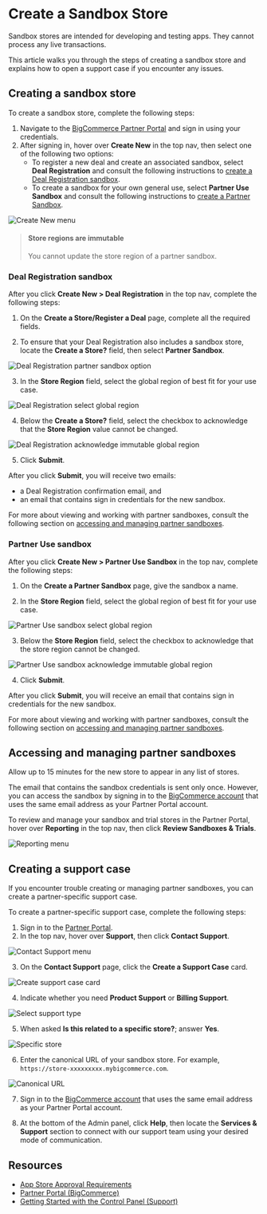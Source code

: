 # Create a Sandbox Store

Sandbox stores are intended for developing and testing apps. They cannot process any live transactions.

This article walks you through the steps of creating a sandbox store and explains how to open a support case if you encounter any issues.

## Creating a sandbox store

To create a sandbox store, complete the following steps:

1. Navigate to the [BigCommerce Partner Portal](https://partners.bigcommerce.com/) and sign in using your credentials.
2. After signing in, hover over **Create New** in the top nav, then select one of the following two options:
   * To register a new deal and create an associated sandbox, select **Deal Registration** and consult the following instructions to [create a Deal Registration sandbox](#deal-registration-sandbox).
   * To create a sandbox for your own general use, select **Partner Use Sandbox** and consult the following instructions to [create a Partner Sandbox](#partner-use-sandbox).
  
![Create New menu](https://storage.googleapis.com/bigcommerce-production-dev-center/images/partner-portal/partner-portal-menu-create-new.png)

<!-- theme: warning -->
> #### Store regions are immutable
> You cannot update the store region of a partner sandbox.

### Deal Registration sandbox

After you click **Create New > Deal Registration** in the top nav, complete the following steps:

1. On the **Create a Store/Register a Deal** page, complete all the required fields.

2. To ensure that your Deal Registration also includes a sandbox store, locate the **Create a Store?** field, then select **Partner Sandbox**.

![Deal Registration partner sandbox option](https://storage.googleapis.com/bigcommerce-production-dev-center/images/partner-portal/partner-portal-deal-registration-create-sandbox.png)

3. In the **Store Region** field, select the global region of best fit for your use case.

![Deal Registration select global region](https://storage.googleapis.com/bigcommerce-production-dev-center/images/partner-portal/partner-portal-deal-registration-select-region.png)

4. Below the **Create a Store?** field, select the checkbox to acknowledge that the **Store Region** value cannot be changed.

![Deal Registration acknowledge immutable global region](https://storage.googleapis.com/bigcommerce-production-dev-center/images/partner-portal/partner-portal-deal-registration-acknowledge-immutable.png)

5. Click **Submit**.

After you click **Submit**, you will receive two emails: 
* a Deal Registration confirmation email, and 
* an email that contains sign in credentials for the new sandbox.

For more about viewing and working with partner sandboxes, consult the following section on [accessing and managing partner sandboxes](#accessing-and-managing-partner-sandboxes).
  
### Partner Use sandbox

After you click **Create New > Partner Use Sandbox** in the top nav, complete the following steps: 

1. On the **Create a Partner Sandbox** page, give the sandbox a name.
   
2. In the **Store Region** field, select the global region of best fit for your use case.

![Partner Use sandbox select global region](https://storage.googleapis.com/bigcommerce-production-dev-center/images/partner-portal/partner-portal-partner-sandbox-select-region.png)

3. Below the **Store Region** field, select the checkbox to acknowledge that the store region cannot be changed. 

![Partner Use sandbox acknowledge immutable global region](https://storage.googleapis.com/bigcommerce-production-dev-center/images/partner-portal/partner-portal-partner-sandbox-acknowledge-immutable.png)

4. Click **Submit**.

After you click **Submit**, you will receive an email that contains sign in credentials for the new sandbox.

For more about viewing and working with partner sandboxes, consult the following section on [accessing and managing partner sandboxes](#accessing-and-managing-partner-sandboxes).

## Accessing and managing partner sandboxes

Allow up to 15 minutes for the new store to appear in any list of stores.

The email that contains the sandbox credentials is sent only once. However, you can access the sandbox by signing in to the [BigCommerce account](https://login.bigcommerce.com/accounts/list) that uses the same email address as your Partner Portal account.

To review and manage your sandbox and trial stores in the Partner Portal, hover over **Reporting** in the top nav, then click **Review Sandboxes & Trials**.

![Reporting menu](https://storage.googleapis.com/bigcommerce-production-dev-center/images/partner-portal/partner-portal-menu-reporting-review-sandboxes.png)

## Creating a support case

If you encounter trouble creating or managing partner sandboxes, you can create a partner-specific support case.

To create a partner-specific support case, complete the following steps:

1. Sign in to the [Partner Portal](https://partners.bigcommerce.com). 
2. In the top nav, hover over **Support**, then click **Contact Support**.

![Contact Support menu](https://storage.googleapis.com/bigcommerce-production-dev-center/images/partner-portal/partner-portal-menu-support-contact.png)

3. On the **Contact Support** page, click the **Create a Support Case** card.

![Create support case card](https://storage.googleapis.com/bigcommerce-production-dev-center/images/partner-portal/partner-portal-menu-contact-support-create-case-1.png)

4. Indicate whether you need **Product Support** or **Billing Support**.

![Select support type](https://storage.googleapis.com/bigcommerce-production-dev-center/images/partner-portal/partner-portal-menu-contact-support-case-type-2.png)

5. When asked **Is this related to a specific store?**; answer **Yes**.

![Specific store](https://storage.googleapis.com/bigcommerce-production-dev-center/images/partner-portal/partner-portal-menu-contact-support-specific-store-3.png)

6. Enter the canonical URL of your sandbox store. For example, `https://store-xxxxxxxxx.mybigcommerce.com`. 

![Canonical URL](https://storage.googleapis.com/bigcommerce-production-dev-center/images/partner-portal/partner-portal-menu-contact-support-canonical-url-4.png)

7. Sign in to the [BigCommerce account](https://login.bigcommerce.com/accounts/list) that uses the same email address as your Partner Portal account.

8. At the bottom of the Admin panel, click **Help**, then locate the **Services & Support** section to connect with our support team using your desired mode of communication. 

## Resources

* [App Store Approval Requirements](/api-docs/partner/app-store-approval-requirements)
* [Partner Portal (BigCommerce)](https://partners.bigcommerce.com/) 
* [Getting Started with the Control Panel (Support)](https://support.bigcommerce.com/s/article/Getting-Started-with-the-New-Control-Panel)
